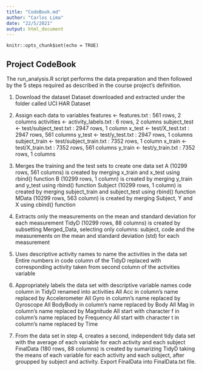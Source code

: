 ```yaml
---
title: "CodeBook.md"
author: "Carlos Lima"
date: "22/5/2021"
output: html_document
---
```


```{r setup, include=FALSE}
knitr::opts_chunk$set(echo = TRUE)
```

## Project CodeBook
The run_analysis.R script performs the data preparation and then followed by the 5 steps required as described in the course project’s definition.

1. Download the dataset
Dataset downloaded and extracted under the folder called UCI HAR Dataset

2. Assign each data to variables
    features <- features.txt : 561 rows, 2 columns
    activities <- activity_labels.txt : 6 rows, 2 columns
    subject_test <- test/subject_test.txt : 2947 rows, 1 column
    x_test <- test/X_test.txt : 2947 rows, 561 columns
    y_test <- test/y_test.txt : 2947 rows, 1 columns
    subject_train <- test/subject_train.txt : 7352 rows, 1 column
    x_train <- test/X_train.txt : 7352 rows, 561 columns
    y_train <- test/y_train.txt : 7352 rows, 1 columns

3. Merges the training and the test sets to create one data set
    A (10299 rows, 561 columns) is created by merging x_train and x_test using rbind() function
    B (10299 rows, 1 column) is created by merging y_train and y_test using rbind() function
    Subject (10299 rows, 1 column) is created by merging subject_train and subject_test using rbind() function
    MData (10299 rows, 563 column) is created by merging Subject, Y and X using cbind() function

4. Extracts only the measurements on the mean and standard deviation for each measurement
    TidyD (10299 rows, 88 columns) is created by subsetting Merged_Data, selecting only columns: subject, code and the measurements on the mean and standard deviation (std) for each measurement

5. Uses descriptive activity names to name the activities in the data set
  Entire numbers in code column of the TidyD replaced with corresponding activity taken from second column of the activities variable

6. Appropriately labels the data set with descriptive variable names
  code column in TidyD renamed into activities
  All Acc in column’s name replaced by Accelerometer
  All Gyro in column’s name replaced by Gyroscope
  All BodyBody in column’s name replaced by Body
  All Mag in column’s name replaced by Magnitude
  All start with character f in column’s name replaced by Frequency
  All start with character t in column’s name replaced by Time

7. From the data set in step 4, creates a second, independent tidy data set with the average of each variable for each activity and each subject
  FinalData (180 rows, 88 columns) is created by sumarizing TidyD taking the means of each variable for each activity and each subject, after groupped by subject and activity.
  Export FinalData into FinalData.txt file.
